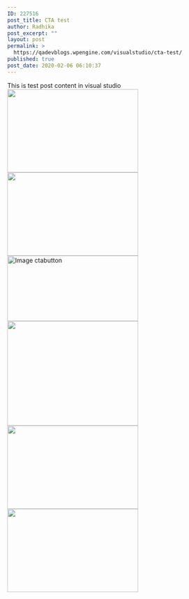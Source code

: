 ```yaml
---
ID: 227516
post_title: CTA test
author: Radhika
post_excerpt: ""
layout: post
permalink: >
  https://qadevblogs.wpengine.com/visualstudio/cta-test/
published: true
post_date: 2020-02-06 06:10:37
---
```

This is test post content in visual studio <img class="alignnone size-medium wp-image-227511" src="https://qadevblogs.wpengine.com/visualstudio/wp-content/uploads/sites/4/2020/01/privacypage-300x240.jpg" alt="" width="300" height="191" /> <img class="alignnone size-medium wp-image-227511" src="https://qadevblogs.wpengine.com/visualstudio/wp-content/uploads/sites/4/2019/10/4-300x191.png" alt="" width="300" height="191" /> <img class="alignnone size-medium wp-image-227540" src="https://qadevblogs.wpengine.com/visualstudio/wp-content/uploads/sites/4/2020/02/ctabutton-300x150.png" alt="Image ctabutton" width="300" height="150" /> <img class="alignnone size-medium wp-image-227534" src="https://qadevblogs.wpengine.com/visualstudio/wp-content/uploads/sites/4/2020/01/privacypage-300x240.jpg" alt="" width="300" height="240" /> <img class="alignnone size-medium wp-image-227511" src="https://qadevblogs.wpengine.com/visualstudio/wp-content/uploads/sites/4/2019/10/4-300x191.png" alt="" width="300" height="191" /> <img class="alignnone size-medium wp-image-227511" src="https://qadevblogs.wpengine.com/visualstudio/wp-content/uploads/sites/4/2020/01/privacypage-300x240.jpg" alt="" width="300" height="191" />